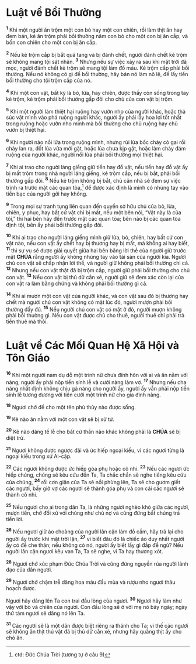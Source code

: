 # Luật về Bồi Thường
<sup><b>1</b></sup> Khi một người ăn trộm một con bò hay một con chiên, rồi làm thịt ăn hay đem bán, kẻ ăn trộm phải bồi thường năm con bò cho một con bị ăn cắp, và bốn con chiên cho một con bị ăn cắp.

<sup><b>2</b></sup> Nếu kẻ trộm cắp bị bắt quả tang và bị đánh chết, người đánh chết kẻ trộm sẽ không mang tội sát nhân. <sup><b>3</b></sup> Nhưng nếu sự việc xảy ra sau khi mặt trời đã mọc, người đánh chết kẻ trộm sẽ mang tội làm đổ máu. Kẻ trộm cắp phải bồi thường. Nếu nó không có gì để bồi thường, hãy bán nó làm nô lệ, để lấy tiền bồi thường cho tội trộm cắp của nó.

<sup><b>4</b></sup> Khi một con vật, bất kỳ là bò, lừa, hay chiên, được thấy còn sống trong tay kẻ trộm, kẻ trộm phải bồi thường gấp đôi cho chủ của con vật bị trộm.

<sup><b>5</b></sup> Khi một người làm thiệt hại ruộng hay vườn nho của người khác, hoặc thả súc vật mình vào phá ruộng người khác, người ấy phải lấy hoa lợi tốt nhất trong ruộng hoặc vườn nho mình mà bồi thường cho chủ ruộng hay chủ vườn bị thiệt hại.

<sup><b>6</b></sup> Khi người nào nổi lửa trong ruộng mình, nhưng rủi lửa bốc cháy cỏ gai rồi cháy lan ra, đốt lúa vừa mới gặt, hoặc lúa chưa kịp gặt, hoặc làm cháy đám ruộng của người khác, người nổi lửa phải bồi thường mọi thiệt hại.

<sup><b>7</b></sup> Khi ai trao cho người láng giềng giữ tiền hay đồ vật, nếu tiền hay đồ vật ấy bị mất trộm trong nhà người láng giềng, kẻ trộm cắp, nếu bị bắt, phải bồi thường gấp đôi. <sup><b>8</b></sup> Nếu kẻ trộm không bị bắt, chủ căn nhà sẽ đem sự việc trình ra trước mặt các quan tòa,[^1-6b1bbfb4-ab35-453d-9051-1e85262d4053] để được xác định là mình có nhúng tay vào tiền bạc của người gởi hay không.

<sup><b>9</b></sup> Trong mọi sự tranh tụng liên quan đến quyền sở hữu chủ của bò, lừa, chiên, y phục, hay bất cứ vật chi bị mất, nếu một bên nói, “Vật này là của tôi,” thì hai bên hãy đến trước mặt các quan tòa; bên nào bị các quan tòa định tội, bên ấy phải bồi thường gấp đôi.

<sup><b>10</b></sup> Khi ai trao cho người láng giềng mình giữ lừa, bò, chiên, hay bất cứ con vật nào, nếu con vật ấy chết hay bị thương hay bị mất, mà không ai hay biết, <sup><b>11</b></sup> thì sự vụ sẽ được giải quyết giữa hai bên bằng lời thề của người giữ trước mặt **CHÚA** rằng người ấy không nhúng tay vào tài sản của người kia. Người chủ con vật sẽ chấp nhận lời thề, và người giữ không phải bồi thường chi cả. <sup><b>12</b></sup> Nhưng nếu con vật thật đã bị trộm cắp, người giữ phải bồi thường cho chủ con vật. <sup><b>13</b></sup> Nếu con vật bị thú dữ cắn xé, người giữ sẽ đem xác còn lại của con vật ra làm bằng chứng và không phải bồi thường gì cả.

<sup><b>14</b></sup> Khi ai mượn một con vật của người khác, và con vật sau đó bị thương hay chết mà người chủ con vật không có mặt lúc đó, người mượn phải bồi thường đầy đủ. <sup><b>15</b></sup> Nếu người chủ con vật có mặt ở đó, người mượn không phải bồi thường gì. Nếu con vật được chủ cho thuê, người thuê chỉ phải trả tiền thuê mà thôi.

# Luật về Các Mối Quan Hệ Xã Hội và Tôn Giáo
<sup><b>16</b></sup> Khi một người nam dụ dỗ một trinh nữ chưa đính hôn với ai và ăn nằm với nàng, người ấy phải nộp tiền sính lễ và cưới nàng làm vợ. <sup><b>17</b></sup> Nhưng nếu cha nàng nhất định không chịu gả nàng cho người ấy, người ấy vẫn phải nộp tiền sính lễ tương đương với tiền cưới một trinh nữ cho gia đình nàng.

<sup><b>18</b></sup> Ngươi chớ để cho một tên phù thủy nào được sống.

<sup><b>19</b></sup> Kẻ nào ăn nằm với một con vật sẽ bị xử tử.

<sup><b>20</b></sup> Kẻ nào dâng tế lễ cho bất cứ thần nào khác không phải là **CHÚA** sẽ bị diệt trừ.

<sup><b>21</b></sup> Ngươi không được ngược đãi và ức hiếp ngoại kiều, vì các ngươi từng là ngoại kiều trong xứ Ai-cập.

<sup><b>22</b></sup> Các ngươi không được ức hiếp góa phụ hoặc cô nhi. <sup><b>23</b></sup> Nếu các ngươi ức hiếp chúng, chúng sẽ kêu cứu đến Ta, Ta chắc chắn sẽ nghe tiếng kêu cứu của chúng, <sup><b>24</b></sup> rồi cơn giận của Ta sẽ nổi phừng lên, Ta sẽ cho gươm giết các ngươi, bấy giờ vợ các ngươi sẽ thành góa phụ và con cái các ngươi sẽ thành cô nhi.

<sup><b>25</b></sup> Nếu ngươi cho ai trong dân Ta, là những người nghèo khó giữa các ngươi, mượn tiền, chớ đối xử với chúng như chủ nợ và cũng đừng bắt chúng trả tiền lời.

<sup><b>26</b></sup> Nếu ngươi giữ áo choàng của người lân cận làm đồ cầm, hãy trả lại cho người ấy trước khi mặt trời lặn, <sup><b>27</b></sup> vì biết đâu đó là chiếc áo duy nhất người ấy có để che thân; nếu không có nó, người ấy biết lấy gì đắp để ngủ? Nếu người lân cận ngươi kêu van Ta, Ta sẽ nghe, vì Ta hay thương xót.

<sup><b>28</b></sup> Ngươi chớ xúc phạm Đức Chúa Trời và cũng đừng nguyền rủa người lãnh đạo của dân ngươi.

<sup><b>29</b></sup> Ngươi chớ chậm trễ dâng hoa màu đầu mùa và rượu nho ngươi thâu hoạch được.

Ngươi hãy dâng lên Ta con trai đầu lòng của ngươi. <sup><b>30</b></sup> Ngươi hãy làm như vậy với bò và chiên của ngươi. Con đầu lòng sẽ ở với mẹ nó bảy ngày; ngày thứ tám ngươi sẽ dâng nó lên Ta.

<sup><b>31</b></sup> Các ngươi sẽ là một dân được biệt riêng ra thánh cho Ta; vì thế các ngươi sẽ không ăn thịt thú vật đã bị thú dữ cắn xé, nhưng hãy quăng thịt ấy cho chó ăn.

[^1-6b1bbfb4-ab35-453d-9051-1e85262d4053]: ctd: Đức Chúa Trời (tương tự ở câu 9)